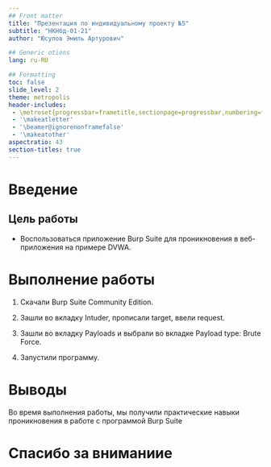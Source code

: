 ```yaml
---
## Front matter
title: "Презентация по индивидуальному проекту №5"
subtitle: "НКНбд-01-21"
author: "Юсупов Эмиль Артурович"

## Generic otions
lang: ru-RU

## Formatting
toc: false
slide_level: 2
theme: metropolis
header-includes: 
 - \metroset{progressbar=frametitle,sectionpage=progressbar,numbering=fraction}
 - '\makeatletter'
 - '\beamer@ignorenonframefalse'
 - '\makeatother'
aspectratio: 43
section-titles: true
---
```


# Введение

## Цель работы

- Воспользоваться приложение Burp Suite для проникновения в веб-приложения на примере DVWA.

# Выполнение работы


1. Скачали Burp Suite Community Edition.

2. Зашли во вкладку Intuder, прописали target, ввели request.

3. Зашли во вкладку Payloads и выбрали во вкладке Payload type: Brute Force.

4. Запустили программу.

# Выводы

Во время выполнения работы, мы получили практические навыки проникновения в работе с программой Burp Suite

# Спасибо за вниманиие